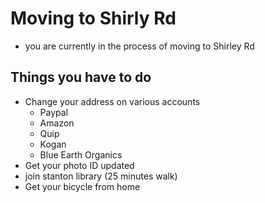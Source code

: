 # Moving to Shirly Rd
- you are currently in the process of moving to Shirley Rd

## Things you have to do
- Change your address on various accounts
  - Paypal
  - Amazon
  - Quip
  - Kogan
  - Blue Earth Organics
- Get your photo ID updated
- join stanton library (25 minutes walk)
- Get your bicycle from home
